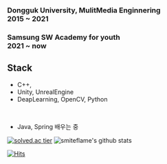 ### Dongguk University, MulitMedia Enginnering <br> 2015 ~ 2021<br>
### Samsung SW Academy for youth <br>  2021 ~ now<br>

## Stack

- C++, 
- Unity, UnrealEngine
- DeapLearning, OpenCV, Python
<br>

- Java, Spring 배우는 중


[![solved.ac tier](http://mazassumnida.wtf/api/generate_badge?boj=lukigreen)](https://solved.ac/lukigreen)
![smiteflame's github stats](https://github-readme-stats.vercel.app/api?username=smiteflame&show_icons=true)

[![Hits](https://hits.seeyoufarm.com/api/count/incr/badge.svg?url=https%3A%2F%2Fgithub.com%2Fsmiteflame&count_bg=%2379C83D&title_bg=%23555555&icon=&icon_color=%23E7E7E7&title=hits&edge_flat=false)](https://hits.seeyoufarm.com)
